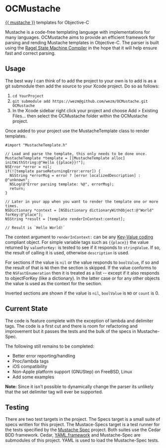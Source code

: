 OCMustache
==========

[{{ mustache }}][mustache] templates for Objective-C

Mustache is a code-free templating language with implementations for many
languages. OCMustache aims to provide an efficient framework for parsing and
rending Mustache templates in Objective-C. The parser is built using the [Ragel
State Machine Compiler][ragel] in the hope that it will help ensure fast and
correct parsing.

[mustache]: http://mustache.github.com/
[ragel]: http://www.complang.org/ragel/

Usage
-----

The best way I can think of to add the project to your own is to add is as a
git submodule then add the source to your Xcode project. Do so as follows:

1. `cd YourProject`
2. `git submodule add https://wezm@github.com/wezm/OCMustache.git OCMustache`
3. In the Xcode sidebar right click your project and choose Add > Existing
   Files... then select the OCMustache folder within the OCMustache project.

Once added to your project use the MustacheTemplate class to render templates.

    #import "MustacheTemplate.h"

    // Load and parse the template, this only needs to be done once.
    MustacheTemplate *template = [[MustacheTemplate alloc] initWithString:@"Hello {{place}}!"];
    NSError *error = nil;
    if(![template parseReturningError:error]) {
      NSString *errorMsg = error ? [error localizedDescription] : @"unknown";
      NSLog(@"Error parsing template: %@", errorMsg);
      return;
    }

    // Later in your app when you want to render the template one or more times.
    NSDictionary *context = [NSDictionary dictionaryWithObject:@"World" forKey:@"place"];
    NSString *result = [template renderInContext:context];

    // Result is `Hello World!`

The context argument to `renderInContext:` can be any [Key-Value coding][kvc]
compliant object. For simple variable tags such as `{{place}}` the value
returned by `valueForKey:` is tested to see if it responds to `stringValue`. If
so, the result of calling it is used, otherwise `description` is used.

[kvc]: http://developer.apple.com/library/mac/#documentation/Cocoa/Conceptual/KeyValueCoding/KeyValueCoding.html

For sections if the value is `nil` or the value responds to `boolValue`, if so
and the result of that is `NO` then the section is skipped. If the value
conforms to the `NSFastEnumeration` then it is treated as a list -- except if
it also responds to objectForKey (like a dictionary). In the latter case or for
any other objects the value is used as the context for the section.

Inverted sections are shown if the value is `nil`, `boolValue` is `NO` or
`count` is 0.

Current State
-------------

The code is feature complete with the exception of lambda and delimiter tags.
The code is a first cut and there is room for refactoring and improvement but
it passes the tests and the bulk of the specs in Mustache-Spec.

The following still remains to be completed:

* Better error reporting/handling
* Proc/lambda tags
* iOS compatibility
* Non-Apple platform support (GNUStep) on FreeBSD, Linux
* Add some examples

**Note:** Since it isn't possible to dynamically change the parser its unlikely that
the set delimiter tag will ever be supported.

Testing
-------

There are two test targets in the project. The Specs target is a small suite of
specs written for this project. The Mustace-Specs target is a test runner for
the tests specified by the [Mustache Spec][spec] project. Both suites use the
Cedar BDD framework. Cedar, [YAML.framework][yaml] and Mustache-Spec are
submodules of this project. YAML is used to load the Mustache-Spec tests.

[spec]: http://github.com/pvande/Mustache-Spec
[yaml]: http://github.com/mirek/YAML.framework
